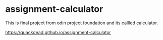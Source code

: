# assignment-calculator

This is final project from odin project foundation and its callled calculator.

https://quackdead.github.io/assignment-calculator